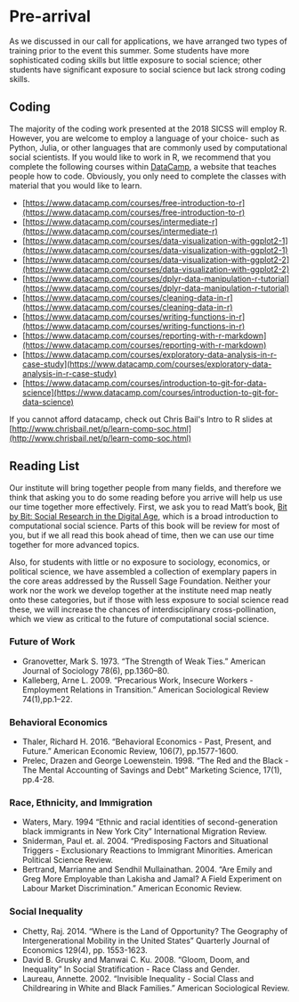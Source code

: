 # Pre-arrival

As we discussed in our call for applications, we have arranged two types of training prior to the event this summer. Some students have more sophisticated coding skills but little exposure to social science; other students have significant exposure to social science but lack strong coding skills.

## Coding

The majority of the coding work presented at the 2018 SICSS will employ R.  However, you are welcome to employ a language of your choice- such as Python, Julia, or other languages that are commonly used by computational social scientists. If you would like to work in R, we recommend that you complete the following courses within [DataCamp](https://www.datacamp.com), a website that teaches people how to code.  Obviously, you only need to complete the classes with material that you would like to learn.

  - [https://www.datacamp.com/courses/free-introduction-to-r](https://www.datacamp.com/courses/free-introduction-to-r)
  - [https://www.datacamp.com/courses/intermediate-r](https://www.datacamp.com/courses/intermediate-r)
  - [https://www.datacamp.com/courses/data-visualization-with-ggplot2-1](https://www.datacamp.com/courses/data-visualization-with-ggplot2-1)
  - [https://www.datacamp.com/courses/data-visualization-with-ggplot2-2](https://www.datacamp.com/courses/data-visualization-with-ggplot2-2)
  - [https://www.datacamp.com/courses/dplyr-data-manipulation-r-tutorial](https://www.datacamp.com/courses/dplyr-data-manipulation-r-tutorial)
  - [https://www.datacamp.com/courses/cleaning-data-in-r](https://www.datacamp.com/courses/cleaning-data-in-r)
  - [https://www.datacamp.com/courses/writing-functions-in-r](https://www.datacamp.com/courses/writing-functions-in-r)
  - [https://www.datacamp.com/courses/reporting-with-r-markdown](https://www.datacamp.com/courses/reporting-with-r-markdown)
  - [https://www.datacamp.com/courses/exploratory-data-analysis-in-r-case-study](https://www.datacamp.com/courses/exploratory-data-analysis-in-r-case-study)
  - [https://www.datacamp.com/courses/introduction-to-git-for-data-science](https://www.datacamp.com/courses/introduction-to-git-for-data-science)

If you cannot afford datacamp, check out Chris Bail's Intro to R slides at [http://www.chrisbail.net/p/learn-comp-soc.html](http://www.chrisbail.net/p/learn-comp-soc.html)

## Reading List

Our institute will bring together people from many fields, and therefore we think that asking you to do some reading before you arrive will help us use our time together more effectively.  First, we ask you to read Matt’s book, [Bit by Bit: Social Research in the Digital Age](http://www.bitbybitbook.com), which is a broad introduction to computational social science.  Parts of this book will be review for most of you, but if we all read this book ahead of time, then we can use our time together for more advanced topics.

Also, for students with little or no exposure to sociology, economics, or political science, we have assembled a collection of exemplary papers in the core areas addressed by the Russell Sage Foundation. Neither your work nor the work we develop together at the institute need map neatly onto these categories, but if those with less exposure to social science read these, we will increase the chances of interdisciplinary cross-pollination, which we view as critical to the future of computational social science.

### Future of Work
  - Granovetter, Mark S. 1973. “The Strength of Weak Ties.” American Journal of Sociology 78(6), pp.1360–80.
  - Kalleberg, Arne L. 2009. “Precarious Work, Insecure Workers - Employment Relations in Transition.” American Sociological Review 74(1),pp.1–22.

### Behavioral Economics
  - Thaler, Richard H. 2016. “Behavioral Economics - Past, Present, and Future.” American Economic Review, 106(7), pp.1577-1600.
  - Prelec, Drazen and George Loewenstein. 1998. “The Red and the Black - The Mental Accounting of Savings and Debt” Marketing Science, 17(1), pp.4-28.

### Race, Ethnicity, and Immigration
  - Waters, Mary. 1994 “Ethnic and racial identities of second-generation black immigrants in New York City” International Migration Review.
  - Sniderman, Paul et. al. 2004. “Predisposing Factors and Situational Triggers - Exclusionary Reactions to Immigrant Minorities. American Political Science Review.
  - Bertrand, Marrianne and Sendhil Mullainathan. 2004. “Are Emily and Greg More Employable than Lakisha and Jamal? A Field Experiment on Labour Market Discrimination.” American Economic Review.

### Social Inequality
  - Chetty, Raj. 2014. “Where is the Land of Opportunity? The Geography of Intergenerational Mobility in the United States” Quarterly Journal of Economics 129(4), pp. 1553-1623.
  - David B. Grusky and Manwai C. Ku. 2008. “Gloom, Doom, and Inequality” In Social Stratification - Race Class and Gender.
  - Laureau, Annette. 2002. “Invisible Inequality - Social Class and Childrearing in White and Black Families.” American Sociological Review.

